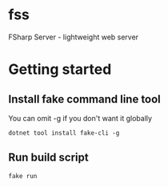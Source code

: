 fss
===

FSharp Server - lightweight web server

# Getting started

## Install fake command line tool

You can omit -g if you don't want it globally

`dotnet tool install fake-cli -g`


## Run build script

`fake run`
